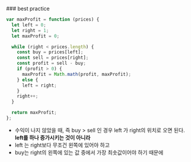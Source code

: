 ​### best practice

```javascript
var maxProfit = function (prices) {
  let left = 0;
  let right = 1;
  let maxProfit = 0;

  while (right < prices.length) {
    const buy = prices[left];
    const sell = prices[right];
    const profit = sell - buy;
    if (profit > 0) {
      maxProfit = Math.math(profit, maxProfit);
    } else {
      left = right;
    }
    right++;
  }

  return maxProfit;
};
```

- 수익이 나지 않았을 때, 즉 buy > sell 인 경우 left 가 right의 위치로 오면 된다. **left를 하나 증가시키는 것이 아니라**
- left 는 right보다 무조건 왼쪽에 있어야 하고
- buy는 right의 왼쪽에 있는 값 중에서 가장 최솟값이어야 하기 때문에
